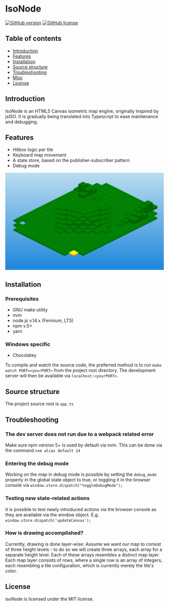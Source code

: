 # IsoNode

[![GitHub version](https://img.shields.io/github/manifest-json/v/gnzg/isonode/master)](/github/manifest-json/v/https://github.com/gnzg/isoNode)
[![GitHub license](https://img.shields.io/github/license/gnzg/isonode)](https://github.com/gnzg/isoNode/blob/master/LICENSE)

## Table of contents
* [Introduction](#introduction)
* [Features](#features)
* [Installation](#installation)
* [Source structure](#source-structure)
* [Troubleshooting](#troubleshooting)
* [Misc](#misc)
* [License](#license)

## Introduction
IsoNode is an HTML5 Canvas isometric map engine, originally inspired by jsISO. It is gradually being translated into Typescript to ease maintenance and debugging.

## Features
* Hitbox logic per tile
* Keyboard map movement
* A state store, based on the publisher-subscriber pattern
* Debug mode

![isoNode](https://github.com/gnzg/isoNode/blob/master/example.png?raw=true)

## Installation

### Prerequisites
- GNU make utility
- nvm
- node.js v.14.x (Fermium, LTS)
- npm v.5+
- yarn

### Windows specific
- Chocolatey

To compile and watch the source code, the preferred method is to run `make watch PORT=<yourPORT>` from the project root directory. The development server will then be available via `localhost:<yourPORT>`.

## Source structure
The project source root is `app.ts`

## Troubleshooting

### The dev server does not run due to a webpack related error
Make sure npm version 5+ is used by default via nvm. This can be done via the command `nvm alias default 14`

### Entering the debug mode
Working on the map in debug mode is possible by setting the `debug_mode` property in the global state object to true, or toggling it in the browser console via `window.store.dispatch("toggleDebugMode");`

### Testing new state-related actions
It is possible to test newly introduced actions via the browser console as they are available via the window object. E.g. `window.store.dispatch('updateCanvas');`
 
### How is drawing accomplished?
Currently, drawing is done layer-wise: Assume we want our map to consist of three height levels - to do so we will create three arrays, each array for a separate height level. Each of these arrays resembles a distinct map layer. Each map layer consists of rows, where a single row is an array of integers, each resembling a tile configuration, which is currently merely the tile's color.

## License

isoNode is licensed under the MIT license.
